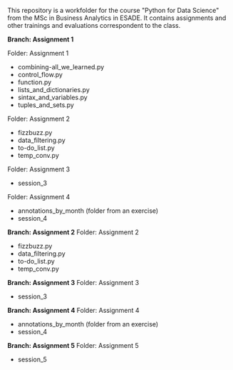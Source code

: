 This repository is a workfolder for the course "Python for Data Science" from the MSc in Business Analytics in ESADE. 
It contains assignments and other trainings and evaluations correspondent to the class.


**Branch: Assignment 1**

Folder: Assignment 1
  - combining-all_we_learned.py
  - control_flow.py
  - function.py
  - lists_and_dictionaries.py
  - sintax_and_variables.py
  - tuples_and_sets.py

Folder: Assignment 2
  - fizzbuzz.py
  - data_filtering.py
  - to-do_list.py
  - temp_conv.py

Folder: Assignment 3
  - session_3

Folder: Assignment 4
  - annotations_by_month (folder from an exercise)
  - session_4

**Branch: Assignment 2**
Folder: Assignment 2
  - fizzbuzz.py
  - data_filtering.py
  - to-do_list.py
  - temp_conv.py

**Branch: Assignment 3**
Folder: Assignment 3
  - session_3

**Branch: Assignment 4**
Folder: Assignment 4
  - annotations_by_month (folder from an exercise)
  - session_4

**Branch: Assignment 5**
Folder: Assignment 5
  - session_5
